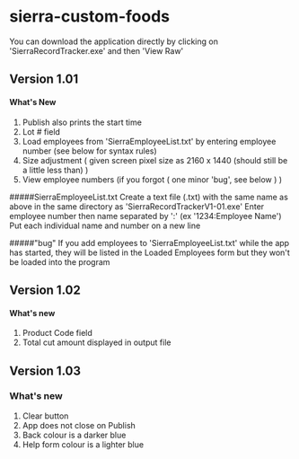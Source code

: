 # sierra-custom-foods

You can download the application directly by clicking on 'SierraRecordTracker.exe' and then 'View Raw'


## Version 1.01
#### What's New
1. Publish also prints the start time
2. Lot # field 
3. Load employees from 'SierraEmployeeList.txt' by entering employee number (see below for syntax rules)
4. Size adjustment ( given screen pixel size as 2160 x 1440 (should still be a little less than) )
5. View employee numbers (if you forgot ( one minor 'bug', see below ) )

#####SierraEmployeeList.txt
Create a text file (.txt) with the same name as above in the same directory as 'SierraRecordTrackerV1-01.exe'
Enter employee number then name separated by ':' (ex '1234:Employee Name')
Put each individual name and number on a new line

#####"bug"
If you add employees to 'SierraEmployeeList.txt' while the app has started, they will be listed in the Loaded Employees form but
they won't be loaded into the program


## Version 1.02
#### What's new
1. Product Code field
2. Total cut amount displayed in output file


## Version 1.03
### What's new 
1. Clear button
2. App does not close on Publish
3. Back colour is a darker blue
4. Help form colour is a lighter blue
